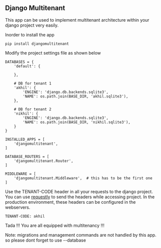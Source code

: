 ## Django Multitenant ##

This app can be used to implement multitenant architecture within your django project very easily.

Inorder to install the app


```
pip install djangomultitenant
```


Modify the project settings file as shown below


```
DATABASES = {
    'default': {

    },
    
    # DB for tenant 1
    'akhil': {
        'ENGINE': 'django.db.backends.sqlite3',
        'NAME': os.path.join(BASE_DIR, 'akhil.sqlite3'),
    },
    
    # DB for tenant 2
    'nikhil': {
        'ENGINE': 'django.db.backends.sqlite3',
        'NAME': os.path.join(BASE_DIR, 'nikhil.sqlite3'),
    }
}

INSTALLED_APPS = [
    'djangomultitenant',
]

DATABASE_ROUTERS = [
    'djangomultitenant.Router',
]

MIDDLEWARE = [
    'djangomultitenant.Middleware',  # this has to be the first one
]
```

Use the TENANT-CODE header in all your requests to the django project. You can use [requestly](https://chrome.google.com/webstore/detail/requestly/mdnleldcmiljblolnjhpnblkcekpdkpa?hl=en) to send the headers while accessing project. In the production environment, these headers can be configured in the webservers.

```
TENANT-CODE: akhil
```

Tada !!! You are all equipped with multitenancy !!!

Note: migrations and management commands are not handled by this app. so please dont forget to use --database 
